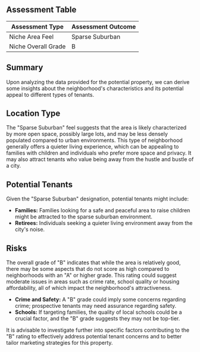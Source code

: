 ## Assessment Table

| Assessment Type      | Assessment Outcome       |
|----------------------|---------------------------|
| Niche Area Feel      | Sparse Suburban           |
| Niche Overall Grade  | B                         |

## Summary

Upon analyzing the data provided for the potential property, we can derive some insights about the neighborhood's characteristics and its potential appeal to different types of tenants.

## Location Type

The "Sparse Suburban" feel suggests that the area is likely characterized by more open space, possibly large lots, and may be less densely populated compared to urban environments. This type of neighborhood generally offers a quieter living experience, which can be appealing to families with children and individuals who prefer more space and privacy. It may also attract tenants who value being away from the hustle and bustle of a city.

## Potential Tenants

Given the "Sparse Suburban" designation, potential tenants might include:

- **Families:** Families looking for a safe and peaceful area to raise children might be attracted to the sparse suburban environment.
- **Retirees:** Individuals seeking a quieter living environment away from the city's noise.

## Risks

The overall grade of "B" indicates that while the area is relatively good, there may be some aspects that do not score as high compared to neighborhoods with an "A" or higher grade. This rating could suggest moderate issues in areas such as crime rate, school quality or housing affordability, all of which impact the neighborhood's attractiveness. 

- **Crime and Safety:** A "B" grade could imply some concerns regarding crime; prospective tenants may need assurance regarding safety.
- **Schools:** If targeting families, the quality of local schools could be a crucial factor, and the "B" grade suggests they may not be top-tier.

It is advisable to investigate further into specific factors contributing to the "B" rating to effectively address potential tenant concerns and to better tailor marketing strategies for this property.